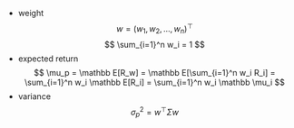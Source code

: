 - weight
    $$
    w = (w_1, w_2, ...,w_n)^\top
    $$
    $$
    \sum_{i=1}^n w_i = 1
    $$
- expected return
    $$
    \mu_p = \mathbb E[R_w] 
    = \mathbb E[\sum_{i=1}^n w_i R_i] 
    = \sum_{i=1}^n w_i \mathbb E[R_i] 
    = \sum_{i=1}^n w_i \mathbb \mu_i
    $$
- variance
    $$
    \sigma_p^2 = w^\top \Sigma w
    $$